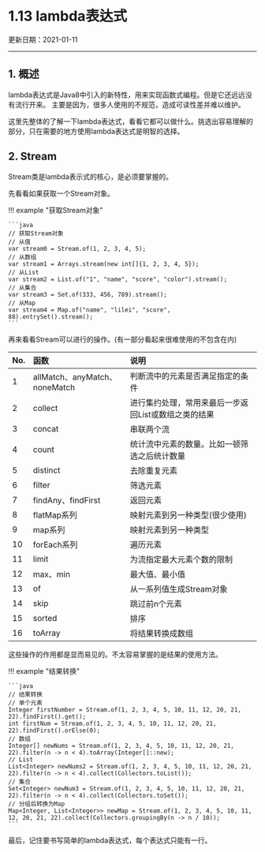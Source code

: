 # 1.13 lambda表达式

更新日期：2021-01-11

-------------------------------------

## 1. 概述

lambda表达式是Java8中引入的新特性，用来实现函数式编程。但是它还远远没有流行开来。
主要是因为，很多人使用的不规范，造成可读性差并难以维护。

这里先整体的了解一下lambda表达式，看看它都可以做什么。挑选出容易理解的部分，只在需要的地方使用lambda表达式是明智的选择。

## 2. Stream

Stream类是lambda表示式的核心，是必须要掌握的。

先看看如果获取一个Stream对象。

!!! example "获取Stream对象"

    ```java
    // 获取Stream对象
    // 从值
    var stream0 = Stream.of(1, 2, 3, 4, 5);
    // 从数组
    var stream1 = Arrays.stream(new int[]{1, 2, 3, 4, 5});
    // 从List
    var stream2 = List.of("1", "name", "score", "color").stream();
    // 从集合
    var stream3 = Set.of(333, 456, 789).stream();
    // 从Map
    var stream4 = Map.of("name", "lilei", "score", 88).entrySet().stream();
    ```

再来看看Stream可以进行的操作。(有一部分看起来很难使用的不包含在内)

No. | 函数 | 说明
:--|:--|:--
1 | allMatch、anyMatch、noneMatch | 判断流中的元素是否满足指定的条件
2 | collect | 进行集约处理，常用来最后一步返回List或数组之类的结果
3 | concat | 串联两个流
4 | count | 统计流中元素的数量。比如一顿筛选之后统计数量
5 | distinct | 去除重复元素
6 | filter | 筛选元素
7 | findAny、findFirst | 返回元素
8 | flatMap系列 | 映射元素到另一种类型(很少使用)
9 | map系列 | 映射元素到另一种类型
10 | forEach系列 | 遍历元素
11 | limit | 为流指定最大元素个数的限制
12 | max、min | 最大值、最小值
13 | of | 从一系列值生成Stream对象
14 | skip | 跳过前n个元素
15 | sorted | 排序
16 | toArray | 将结果转换成数组

这些操作的作用都是显而易见的。不太容易掌握的是结果的使用方法。

!!! example "结果转换"

    ```java
    // 结果转换
    // 单个元素
    Integer firstNumber = Stream.of(1, 2, 3, 4, 5, 10, 11, 12, 20, 21, 22).findFirst().get();
    int firstNum = Stream.of(1, 2, 3, 4, 5, 10, 11, 12, 20, 21, 22).findFirst().orElse(0);
    // 数组
    Integer[] newNums = Stream.of(1, 2, 3, 4, 5, 10, 11, 12, 20, 21, 22).filter(n -> n < 4).toArray(Integer[]::new);
    // List
    List<Integer> newNums2 = Stream.of(1, 2, 3, 4, 5, 10, 11, 12, 20, 21, 22).filter(n -> n < 4).collect(Collectors.toList());
    // 集合
    Set<Integer> newNum3 = Stream.of(1, 2, 3, 4, 5, 10, 11, 12, 20, 21, 22).filter(n -> n < 4).collect(Collectors.toSet());
    // 分组后转换为Map
    Map<Integer, List<Integer>> newMap = Stream.of(1, 2, 3, 4, 5, 10, 11, 12, 20, 21, 22).collect(Collectors.groupingBy(n -> n / 10));
    ```

最后，记住要书写简单的lambda表达式，每个表达式只能有一行。

